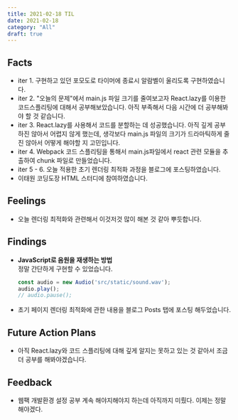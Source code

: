 ```yaml
---
title: 2021-02-18 TIL
date: 2021-02-18
category: "All"
draft: true
---
```


## Facts

- iter 1. 구현하고 있던 포모도로 타이머에 종료시 알람벨이 울리도록 구현하였습니다.
- iter 2. "오늘의 문제"에서 main.js 파일 크기를 줄여보고자 React.lazy를 이용한 코드스플리팅에 대해서 공부해보았습니다. 아직 부족해서 다음 시간에 더 공부해봐야 할 것 같습니다.
- iter 3. React.lazy를 사용해서 코드를 분할하는 데 성공했습니다. 아직 깊게 공부하진 않아서 어렵지 않게 했는데, 생각보다 main.js 파일의 크기가 드라마틱하게 줄진 않아서 어떻게 해야할 지 고민입니다.
- iter 4. Webpack 코드 스플리팅을 통해서 main.js파일에서 react 관련 모듈을 추출하여 chunk 파일로 만들었습니다.
- iter 5 - 6. 오늘 적용한 초기 렌더링 최적화 과정을 블로그에 포스팅하였습니다.
- 이태원 코딩도장 HTML 스터디에 참여하였습니다.

## Feelings

- 오늘 렌더링 최적화와 관련해서 이것저것 많이 해본 것 같아 뿌듯합니다.

## Findings

- **JavaScript로 음원을 재생하는 방법**  
  정말 간단하게 구현할 수 있었습니다.

    ```js
    const audio = new Audio('src/static/sound.wav');
    audio.play();
    // audio.pause();
    ```

- 초기 페이지 렌더링 최적화에 관한 내용을 블로그 Posts 탭에 포스팅 해두었습니다.

## Future Action Plans

- 아직 React.lazy와 코드 스플리팅에 대해 깊게 알지는 못하고 있는 것 같아서 조금 더 공부를 해봐야겠습니다.

## Feedback

- 웹팩 개발환경 설정 공부 계속 해야지해야지 하는데 아직까지 미뤘다. 이제는 정말 해야겠다.
